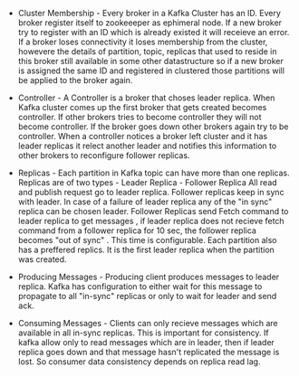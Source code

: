 * Cluster Membership - Every broker in a Kafka Cluster has an ID. Every broker register itself to zookeeeper as ephimeral node.
If a new broker try to register with an ID which is already existed it will receieve an error. If a broker loses connectivity
it loses membership from the cluster, howevere the details of partition, topic, replicas that used to reside in this broker
still available in some other datastructure so if a new broker is assigned the same ID and registered in clustered those partitions
will be applied to the broker again.

* Controller - A Controller is a broker that choses leader replica. When Kafka cluster comes up the first broker that gets created
becomes controller. If other brokers tries to become controller they will not become controller. If the broker goes down
other brokers again try to be controller. When a controller notices a broker left cluster and it has leader replicas it 
relect another leader and notifies this information to other brokers to reconfigure follower replicas.

* Replicas - Each partition in Kafka topic can have more than one replicas. Replicas are of two types 
      - Leader Replica
      - Follower Replica
All read and publish request go to leader replica. Follower replicas keep in sync with leader. In case of a failure of leader
replica any of the "in sync" replica can be chosen leader. Follower Replicas send Fetch command to leader replica to get
messages , if leader replica does not recieve fetch command from a follower replica for 10 sec, the follower replica becomes 
"out of sync" . This time is configurable. 
Each partition also has a preffered replics. It is the first leader replica when the partition was created.

* Producing Messages - Producing client produces messages to leader replica. Kafka has configuration to either wait for this
message to propagate to all "in-sync" replicas or only to wait for leader and send ack.

* Consuming Messages - Clients can only recieve messages which are available in all in-sync replicas. This is important for
consistency. If kafka allow only to read messages which are in leader, then if leader replica goes down and that message
hasn't replicated the message is lost. So consumer data consistency depends on replica read lag.
